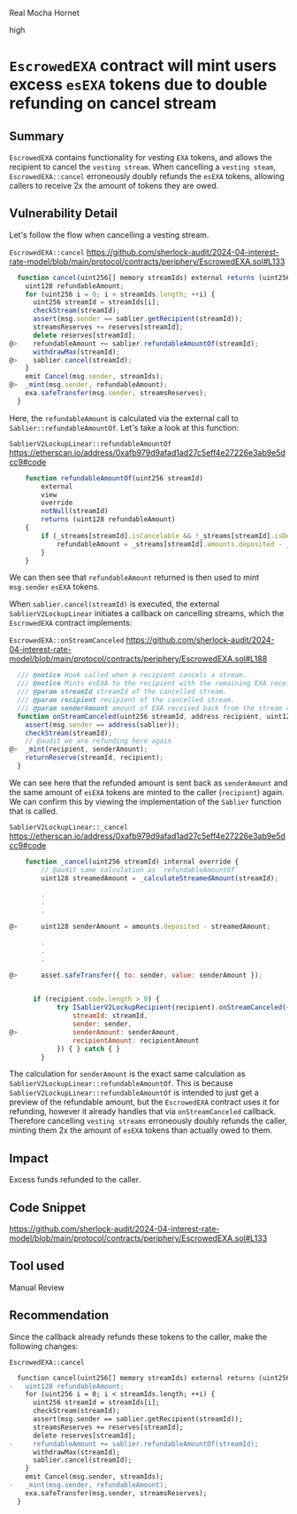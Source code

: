 Real Mocha Hornet

high

# `EscrowedEXA` contract will mint users excess `esEXA` tokens due to double refunding on cancel stream

## Summary
`EscrowedEXA` contains functionality for vesting `EXA` tokens, and allows the recipient to cancel the `vesting stream`. When cancelling a `vesting steam`, `EscrowedEXA::cancel` erroneously doubly refunds the `esEXA` tokens, allowing callers to receive 2x the amount of tokens they are owed.

## Vulnerability Detail
Let's follow the flow when cancelling a vesting stream.

`EscrowedEXA::cancel`
https://github.com/sherlock-audit/2024-04-interest-rate-model/blob/main/protocol/contracts/periphery/EscrowedEXA.sol#L133
```javascript
  function cancel(uint256[] memory streamIds) external returns (uint256 streamsReserves) {
    uint128 refundableAmount;
    for (uint256 i = 0; i < streamIds.length; ++i) {
      uint256 streamId = streamIds[i];
      checkStream(streamId);
      assert(msg.sender == sablier.getRecipient(streamId));
      streamsReserves += reserves[streamId];
      delete reserves[streamId];
@>    refundableAmount += sablier.refundableAmountOf(streamId);
      withdrawMax(streamId);
@>    sablier.cancel(streamId);
    }
    emit Cancel(msg.sender, streamIds);
@>  _mint(msg.sender, refundableAmount);
    exa.safeTransfer(msg.sender, streamsReserves);
  }
```

Here, the `refundableAmount` is calculated via the external call to `Sablier::refundableAmountOf`. Let's take a look at this function:

`SablierV2LockupLinear::refundableAmountOf` 
https://etherscan.io/address/0xafb979d9afad1ad27c5eff4e27226e3ab9e5dcc9#code
```javascript
    function refundableAmountOf(uint256 streamId)
        external
        view
        override
        notNull(streamId)
        returns (uint128 refundableAmount)
    {
        if (_streams[streamId].isCancelable && !_streams[streamId].isDepleted) {
            refundableAmount = _streams[streamId].amounts.deposited - _calculateStreamedAmount(streamId);
        }
    }
```

We can then see that `refundableAmount` returned is then used to mint `msg.sender` `esEXA` tokens.

When `sablier.cancel(streamId)` is executed, the external `SablierV2LockupLinear` initiates a callback on cancelling streams, which the `EscrowedEXA` contract implements:

`EscrowedEXA::onStreamCanceled`
https://github.com/sherlock-audit/2024-04-interest-rate-model/blob/main/protocol/contracts/periphery/EscrowedEXA.sol#L188
```javascript
  /// @notice Hook called when a recipient cancels a stream.
  /// @notice Mints esEXA to the recipient with the remaining EXA received from the canceled stream.
  /// @param streamId streamId of the cancelled stream.
  /// @param recipient recipient of the cancelled stream.
  /// @param senderAmount amount of EXA received back from the stream cancelling.
  function onStreamCanceled(uint256 streamId, address recipient, uint128 senderAmount, uint128) external {
    assert(msg.sender == address(sablier));
    checkStream(streamId);
    // @audit we are refunding here again
@>  _mint(recipient, senderAmount);
    returnReserve(streamId, recipient);
  }
```

We can see here that the refunded amount is sent back as `senderAmount` and the same amount of `esEXA` tokens are minted to the caller (`recipient`) again. We can confirm this by viewing the implementation of the `Sablier` function that is called.

`SablierV2LockupLinear::_cancel` 
https://etherscan.io/address/0xafb979d9afad1ad27c5eff4e27226e3ab9e5dcc9#code
```javascript
    function _cancel(uint256 streamId) internal override {
        // @audit same calculation as `refundableAmountOf`
        uint128 streamedAmount = _calculateStreamedAmount(streamId);

        .
        .
        .

@>      uint128 senderAmount = amounts.deposited - streamedAmount;

        .
        .
        .

@>      asset.safeTransfer({ to: sender, value: senderAmount });

   
      if (recipient.code.length > 0) {
            try ISablierV2LockupRecipient(recipient).onStreamCanceled({
                streamId: streamId,
                sender: sender,
@>              senderAmount: senderAmount,
                recipientAmount: recipientAmount
            }) { } catch { }
        }
```

The calculation for `senderAmount` is the exact same calculation as `SablierV2LockupLinear::refundableAmountOf`. This is because `SablierV2LockupLinear::refundableAmountOf` is intended to just get a preview of the refundable amount, but the `EscrowedEXA` contract uses it for refunding, however it already handles that via `onStreamCanceled` callback. Therefore cancelling `vesting streams` erroneously doubly refunds the caller, minting them 2x the amount of `esEXA` tokens than actually owed to them.

## Impact
Excess funds refunded to the caller.

## Code Snippet
https://github.com/sherlock-audit/2024-04-interest-rate-model/blob/main/protocol/contracts/periphery/EscrowedEXA.sol#L133

## Tool used
Manual Review

## Recommendation
Since the callback already refunds these tokens to the caller, make the following changes:

`EscrowedEXA::cancel`
```diff
  function cancel(uint256[] memory streamIds) external returns (uint256 streamsReserves) {
-   uint128 refundableAmount;
    for (uint256 i = 0; i < streamIds.length; ++i) {
      uint256 streamId = streamIds[i];
      checkStream(streamId);
      assert(msg.sender == sablier.getRecipient(streamId));
      streamsReserves += reserves[streamId];
      delete reserves[streamId];
-     refundableAmount += sablier.refundableAmountOf(streamId);
      withdrawMax(streamId);
      sablier.cancel(streamId);
    }
    emit Cancel(msg.sender, streamIds);
-   _mint(msg.sender, refundableAmount);
    exa.safeTransfer(msg.sender, streamsReserves);
  }
```
